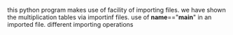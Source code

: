 this python program makes use of facility of importing files.
we have shown the multiplication tables via importinf files.
use of __name__=="__main__" in an imported file.
different importing operations
